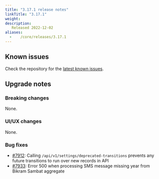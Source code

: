 ```yaml
---
title: "3.17.1 release notes"
linkTitle: "3.17.1"
weight:
description:
   Released 2022-12-02
aliases:
  -    /core/releases/3.17.1
---
```


## Known issues

Check the repository for the [latest known issues](https://github.com/medic/cht-core/issues?q=is%3Aissue+label%3A%22Affects%3A+3.17.1%22).

## Upgrade notes

### Breaking changes

None.

### UI/UX changes

None.

### Bug fixes

- [#7912](https://github.com/medic/cht-core/issues/7912): Calling `/api/v1/settings/deprecated-transitions` prevents any future transitions to run over new records in API
- [#7933](https://github.com/medic/cht-core/issues/7933): Error 500 when processing SMS message missing year from Bikram Sambat aggregate
